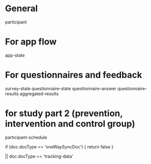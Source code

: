 # General
participant

# For app flow
app-state

# For questionnaires and feedback
survey-state
questionnaire-state
questionnaire-answer
questionnaire-results
aggregated-results

# for study part 2 (prevention, intervention and control group)
participant-schedule


if (doc.docType == 'oneWaySyncDoc') {
    return false
}

 || doc.docType == 'tracking-data'